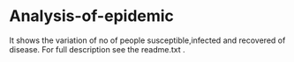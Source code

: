 # Analysis-of-epidemic
It shows the variation of no of people susceptible,infected and recovered of disease. For full description see the readme.txt .
